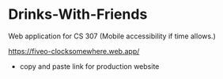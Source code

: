 # Drinks-With-Friends
Web application for CS 307
(Mobile accessibility if time allows.)

https://fiveo-clocksomewhere.web.app/
- copy and paste link for production website
